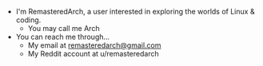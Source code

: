- I'm RemasteredArch, a user interested in exploring the worlds of Linux & coding. 
  - You may call me Arch  
- You can reach me through... 
  - My email at remasteredarch@gmail.com 
  - My Reddit account at u/remasteredarch
